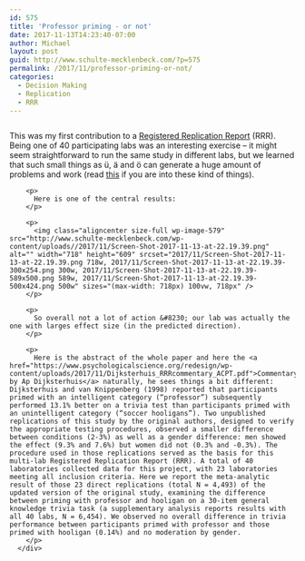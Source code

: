 ```yaml
---
id: 575
title: 'Professor priming - or not'
date: 2017-11-13T14:23:40-07:00
author: Michael
layout: post
guid: http://www.schulte-mecklenbeck.com/?p=575
permalink: /2017/11/professor-priming-or-not/
categories:
  - Decision Making
  - Replication
  - RRR
---
```

<div class="page" title="Page 2">
  <div class="section">
    <div class="layoutArea">
      <div class="column">
        <p>
          This was my first contribution to a <a href="https://www.psychologicalscience.org/publications/replication-dijksterhuis-van-knippenberg">Registered Replication Report</a> (RRR). Being one of 40 participating labs was an interesting exercise &#8211; it might seem straightforward to run the same study in different labs, but we learned that such small things as ü, ä and ö can generate a huge amount of problems and work (read <a href="https://en.wikipedia.org/wiki/UTF-8">this</a> if you are into these kind of things).
        </p>
        
        <p>
          Here is one of the central results:
        </p>
        
        <p>
          <img class="aligncenter size-full wp-image-579" src="http://www.schulte-mecklenbeck.com/wp-content/uploads//2017/11/Screen-Shot-2017-11-13-at-22.19.39.png" alt="" width="718" height="609" srcset="2017/11/Screen-Shot-2017-11-13-at-22.19.39.png 718w, 2017/11/Screen-Shot-2017-11-13-at-22.19.39-300x254.png 300w, 2017/11/Screen-Shot-2017-11-13-at-22.19.39-589x500.png 589w, 2017/11/Screen-Shot-2017-11-13-at-22.19.39-500x424.png 500w" sizes="(max-width: 718px) 100vw, 718px" />
        </p>
        
        <p>
          So overall not a lot of action &#8230; our lab was actually the one with larges effect size (in the predicted direction).
        </p>
        
        <p>
          Here is the abstract of the whole paper and here the <a href="https://www.psychologicalscience.org/redesign/wp-content/uploads/2017/11/Dijksterhuis_RRRcommentary_ACPT.pdf">Commentary by Ap Dijksterhuis</a> naturally, he sees things a bit different:           Dijksterhuis and van Knippenberg (1998) reported that participants primed with an intelligent category (“professor”) subsequently performed 13.1% better on a trivia test than participants primed with an unintelligent category (“soccer hooligans”). Two unpublished replications of this study by the original authors, designed to verify the appropriate testing procedures, observed a smaller difference between conditions (2-3%) as well as a gender difference: men showed the effect (9.3% and 7.6%) but women did not (0.3% and -0.3%). The procedure used in those replications served as the basis for this multi-lab Registered Replication Report (RRR). A total of 40 laboratories collected data for this project, with 23 laboratories meeting all inclusion criteria. Here we report the meta-analytic result of those 23 direct replications (total N = 4,493) of the updated version of the original study, examining the difference between priming with professor and hooligan on a 30-item general knowledge trivia task (a supplementary analysis reports results with all 40 labs, N = 6,454). We observed no overall difference in trivia performance between participants primed with professor and those primed with hooligan (0.14%) and no moderation by gender.
        </p>
      </div>
      


